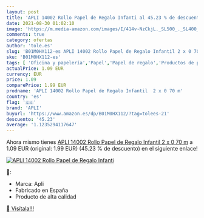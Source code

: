 ```yaml
---
layout: post
title: 'APLI 14002 Rollo Papel de Regalo Infanti al 45.23 % de descuento'
date: 2021-08-30 01:02:10
image: 'https://m.media-amazon.com/images/I/414v-NzCkjL._SL500_._SL400_.jpg'
comments: true
category: ofertas
author: 'tole.es'
slug: 'B01M0HX112-es APLI 14002 Rollo Papel de Regalo Infantil 2 x 0 70 m'
sku: 'B01M0HX112-es'
tags: [ 'Oficina y papelería','Papel','Papel de regalo','Productos de papel para oficina','apli', ]
actualPrice: 1.09 EUR
currency: EUR
price: 1.09
comparePrice: 1.99 EUR
prodname: 'APLI 14002 Rollo Papel de Regalo Infantil  2 x 0 70 m'
country: 'es'
flag: '🇪🇸'
brand: 'APLI'
buyurl: 'https://www.amazon.es/dp/B01M0HX112/?tag=tolees-21'
descuento: '45.23'
average: '1.1235294117647'
---
```


Ahora mismo tienes [APLI 14002 Rollo Papel de Regalo Infantil  2 x 0 70 m](https://www.amazon.es/dp/B01M0HX112/?tag=tolees-21) a 1.09 EUR (original: 1.99 EUR) (45.23 %  de descuento) en el siguiente enlace!

[![APLI 14002 Rollo Papel de Regalo Infanti](https://m.media-amazon.com/images/I/414v-NzCkjL._SL500_._SL400_.jpg)](https://www.amazon.es/dp/B01M0HX112/?tag=tolees-21)

🔎:

- Marca: Apli
- Fabricado en España
- Producto de alta calidad

[🛒 Visítala!!!](https://www.amazon.es/dp/B01M0HX112/?tag=tolees-21)
